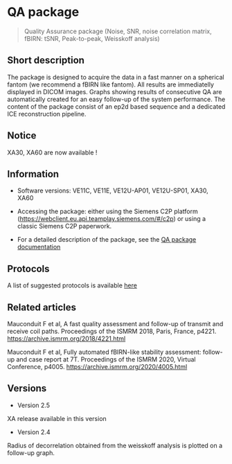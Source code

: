 # QA package
> Quality Assurance package (Noise, SNR, noise correlation matrix, fBIRN: tSNR, Peak-to-peak, Weisskoff analysis)

## Short description

The package is designed to acquire the data in a fast manner on a spherical fantom (we recommend a fBIRN like fantom). All results are immediatelly displayed in DICOM images. Graphs showing results of consecutive QA are automatically created for an easy follow-up of the system performance. The content of the package consist of an ep2d based sequence and a dedicated ICE reconstruction pipeline.

## Notice

XA30, XA60 are now available !

## Information

- Software versions: VE11C, VE11E, VE12U-AP01, VE12U-SP01, XA30, XA60

- Accessing the package: either using the Siemens C2P platform (https://webclient.eu.api.teamplay.siemens.com/#/c2p) or using a classic Siemens C2P paperwork.

- For a detailed description of the package, see the [QA package documentation](https://github.com/FranckMauconduit/MRI-packages-siemens/blob/main/QA-package/Documentation_QualityAssurance-Sequence_Neurospin_202301.pdf)

## Protocols

A list of suggested protocols is available [here](https://github.com/FranckMauconduit/MRI-packages-siemens/blob/main/QA-package/protocols/)

## Related articles

Mauconduit F et al, A fast quality assessment and follow-up of transmit and receive coil paths.
Proceedings of the ISMRM 2018, Paris, France, p4221. https://archive.ismrm.org/2018/4221.html 

Mauconduit F et al, Fully automated fBIRN-like stability assessment: follow-up and case report at 7T.
Proceedings of the ISMRM 2020, Virtual Conference, p4005. https://archive.ismrm.org/2020/4005.html 

## Versions

- Version 2.5

XA release available in this version


- Version 2.4

Radius of decorrelation obtained from the weisskoff analysis is plotted on a follow-up graph.
